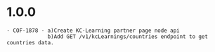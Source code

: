 
# 1.0.0
    - COF-1878 - a)Create KC-Learning partner page node api
                 b)Add GET /v1/kcLearnings/countries endpoint to get countries data.